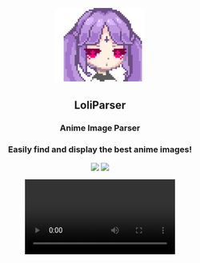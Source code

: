 <p align="center">
  <img src="ICON.png" height="150">
</p>

<h2 align="center"> LoliParser </h2>

<h3 align="center"> Anime Image Parser </h3>
<h3 align="center"> Easily find and display the best anime images! </h3>

<p align="center">
  <a href=https://github.com/AaronFeng753/Waifu2x-Extension-GUI/releases/latest><img src="https://img.shields.io/github/v/release/aaronfeng753/waifu2x-extension-gui?label=Latest%20stable%20release&style=flat-square&color=brightgreen"></a>
  <img src="https://img.shields.io/badge/Support-Windows%20x64-blue?logo=Windows&style=flat-square">
</p>

<p align="center">
  <video controls>
    <source src="DEMO.mp4" type="video/mp4">
  </video>
</p>
